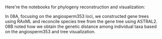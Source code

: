 Here're the notebooks for phylogeny reconstruction and visualization:

In 08A, focusing on the angiosperm353 loci, we constructed gene trees using RAxML and reconcile species tree from the gene tree using ASTRAL2.
08B noted how we obtain the genetic distance among individual taxa based on the angiosperm353 and tree visualization.
